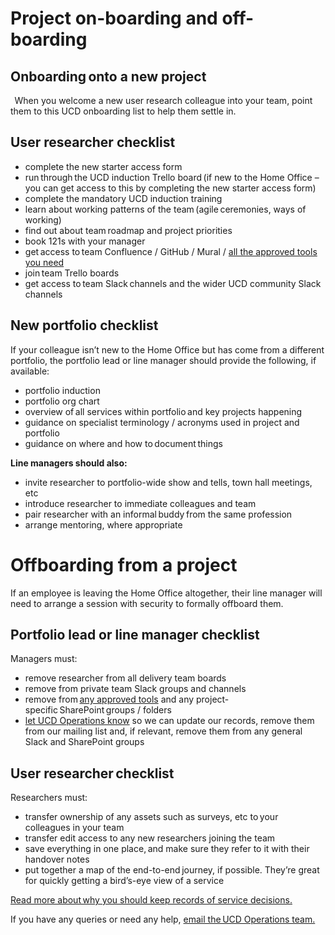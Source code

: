 Project on-boarding and off-boarding
====================================

## Onboarding onto a new project 
  
When you welcome a new user research colleague into your team, point them to this UCD onboarding list to help them settle in. 

## User researcher checklist 

-	complete the new starter access form
-	run through the UCD induction Trello board (if new to the Home Office – you can get access to this by completing the new starter access form)
-	complete the mandatory UCD induction training
-	learn about working patterns of the team (agile ceremonies, ways of working)  
-	find out about team roadmap and project priorities   
-	book 121s with your manager
-	get access to team Confluence / GitHub / Mural / [all the approved tools you need]( https://design.homeoffice.gov.uk/user-research/professional-standards/approved-tools) 
-	join team Trello boards   
-	get access to team Slack channels and the wider UCD community Slack channels
  
## New portfolio checklist 

If your colleague isn’t new to the Home Office but has come from a different portfolio, the portfolio lead or line manager should provide the following, if available: 

-	portfolio induction  
-	portfolio org chart   
-	overview of all services within portfolio and key projects happening  
-	guidance on specialist terminology / acronyms used in project and portfolio  
-	guidance on where and how to document things
  
**Line managers should also:**
-	invite researcher to portfolio-wide show and tells, town hall meetings, etc  
-	introduce researcher to immediate colleagues and team  
-	pair researcher with an informal buddy from the same profession  
-	arrange mentoring, where appropriate
  
# Offboarding from a project 

If an employee is leaving the Home Office altogether, their line manager will need to arrange a session with security to formally offboard them.

## Portfolio lead or line manager checklist 

Managers must:  
-	remove researcher from all delivery team boards  
-	remove from private team Slack groups and channels  
-	remove from [any approved tools](https://design.homeoffice.gov.uk/user-research/professional-standards/approved-tools) and any project-specific SharePoint groups / folders   
-	[let UCD Operations know](ucdops@homeoffice.gov.uk) so we can update our records, remove them from our mailing list and, if relevant, remove them from any general Slack and SharePoint groups
  
## User researcher checklist 

Researchers must: 
-	transfer ownership of any assets such as surveys, etc to your colleagues in your team 
-	transfer edit access to any new researchers joining the team 
-	save everything in one place, and make sure they refer to it with their handover notes  
-	put together a map of the end-to-end journey, if possible. They’re great for quickly getting a bird’s-eye view of a service   

[Read more about why you should keep records of service decisions.](https://hodigital.blog.gov.uk/2017/10/27/take-note-why-you-should-keep-records-of-service-decisions/)

If you have any queries or need any help, [email the UCD Operations team.](ucdops@homeoffice.gov.uk)
